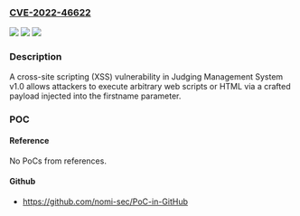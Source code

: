 ### [CVE-2022-46622](https://cve.mitre.org/cgi-bin/cvename.cgi?name=CVE-2022-46622)
![](https://img.shields.io/static/v1?label=Product&message=n%2Fa&color=blue)
![](https://img.shields.io/static/v1?label=Version&message=n%2Fa&color=blue)
![](https://img.shields.io/static/v1?label=Vulnerability&message=n%2Fa&color=brighgreen)

### Description

A cross-site scripting (XSS) vulnerability in Judging Management System v1.0 allows attackers to execute arbitrary web scripts or HTML via a crafted payload injected into the firstname parameter.

### POC

#### Reference
No PoCs from references.

#### Github
- https://github.com/nomi-sec/PoC-in-GitHub

